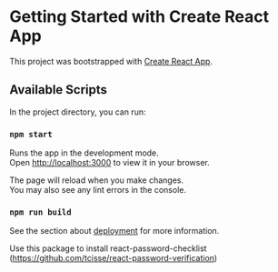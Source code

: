 # Getting Started with Create React App

This project was bootstrapped with [Create React App](https://github.com/facebook/create-react-app).

## Available Scripts

In the project directory, you can run:

### `npm start`

Runs the app in the development mode.\
Open [http://localhost:3000](http://localhost:3000) to view it in your browser.

The page will reload when you make changes.\
You may also see any lint errors in the console.

### `npm run build`

See the section about [deployment](https://facebook.github.io/create-react-app/docs/deployment) for more information.

Use this package to install react-password-checklist (https://github.com/tcisse/react-password-verification)
